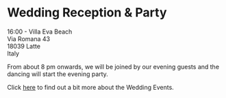 # Wedding Reception & Party

16:00 - Villa Eva Beach  
Via Romana 43  
18039 Latte  
Italy

From about 8 pm onwards, we will be joined by our evening guests and the dancing will start the evening party.

Click [here](/en/events) to find out a bit more about the Wedding Events.

